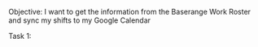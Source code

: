 Objective: I want to get the information from the Baserange Work Roster and sync my shifts to my Google Calendar

Task 1: 

